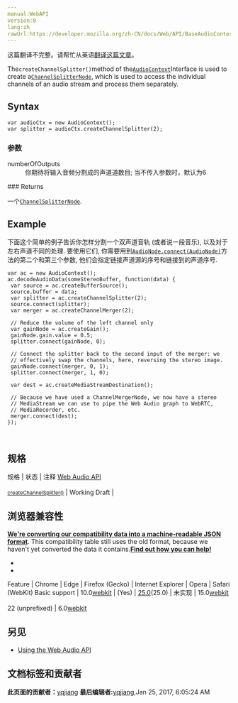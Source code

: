 ```yaml
---
manual:WebAPI
version:0
lang:zh
rawUrl:https://developer.mozilla.org/zh-CN/docs/Web/API/BaseAudioContext/createChannelSplitter
---
```




这篇翻译不完整。请帮忙从英语[翻译这篇文章](%22923 "")。






The`createChannelSplitter()`method of the[`AudioContext`](%2544 "AudioContext接口表示由音频模块连接而成的音频处理图，每个模块对应一个AudioNode。AudioContext可以控制它所包含的节点的创建，以及音频处理、解码操作的执行。做任何事情之前都要先创建AudioContext对象，因为一切都发生在这个环境之中。")Interface is used to create a[`ChannelSplitterNode`](%2607 "此页面仍未被本地化, 期待您的翻译!"), which is used to access the individual channels of an audio stream and process them separately.



## Syntax<a name="Syntax"></a>

```
var audioCtx = new AudioContext();
var splitter = audioCtx.createChannelSplitter(2);
```

### 参数<a name="参数"></a>
<dl><dt id=''>numberOfOutputs</dt><dd>你期待将输入音频分割成的声道道数目; 当不传入参数时，默认为6</dd></dl>
### Returns<a name="Returns"></a>


一个[`ChannelSplitterNode`](%2607 "此页面仍未被本地化, 期待您的翻译!").


## Example<a name="Example"></a>


下面这个简单的例子告诉你怎样分割一个双声道音轨 (或者说一段音乐), 以及对于左右声道不同的处理. 要使用它们, 你需要用到[`AudioNode.connect(AudioNode)`](%3909 "此页面仍未被本地化, 期待您的翻译!")方法的第二个和第三个参数, 他们会指定链接声道源的序号和链接到的声道序号.


```
var ac = new AudioContext();
ac.decodeAudioData(someStereoBuffer, function(data) {
 var source = ac.createBufferSource();
 source.buffer = data;
 var splitter = ac.createChannelSplitter(2);
 source.connect(splitter);
 var merger = ac.createChannelMerger(2);

 // Reduce the volume of the left channel only
 var gainNode = ac.createGain();
 gainNode.gain.value = 0.5;
 splitter.connect(gainNode, 0);

 // Connect the splitter back to the second input of the merger: we
 // effectively swap the channels, here, reversing the stereo image.
 gainNode.connect(merger, 0, 1);
 splitter.connect(merger, 1, 0);

 var dest = ac.createMediaStreamDestination();

 // Because we have used a ChannelMergerNode, we now have a stereo
 // MediaStream we can use to pipe the Web Audio graph to WebRTC,
 // MediaRecorder, etc.
 merger.connect(dest);
}); 
 
 

```

## 规格<a name="规格"></a>
规格 | 状态 | 注释 
[Web Audio API<br></br><small>createChannelSplitter()</small>](%22924 "") | Working Draft |  


## 浏览器兼容性<a name="浏览器兼容性"></a>


**[We&#39;re converting our compatibility data into a machine-readable JSON format](%3344 "")**. This compatibility table still uses the old format, because we haven&#39;t yet converted the data it contains.**[Find out how you can help!](%3392 "")**


* 
* 
Feature | Chrome | Edge | Firefox (Gecko) | Internet Explorer | Opera | Safari (WebKit) 
Basic support | 10.0[webkit](%3568 "The name of this feature is prefixed with 'webkit' as this browser considers it experimental") | (Yes) | [25.0](%3679 "Released on 2013-10-29.")(25.0) | 未实现 | 15.0[webkit](%3568 "The name of this feature is prefixed with 'webkit' as this browser considers it experimental")<br></br>22 (unprefixed) | 6.0[webkit](%3568 "The name of this feature is prefixed with 'webkit' as this browser considers it experimental") 





## 另见<a name="另见"></a>

* [Using the Web Audio API](%3811 "")



## 文档标签和贡献者
**此页面的贡献者：**[yqjiang](%3813 "")
**最后编辑者:**[yqjiang](%3813 ""),<time>Jan 25, 2017, 6:05:24 AM</time>


